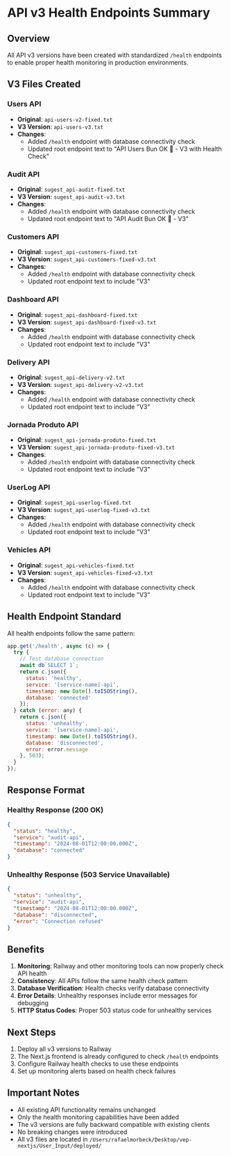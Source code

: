 # API v3 Health Endpoints Summary

## Overview
All API v3 versions have been created with standardized `/health` endpoints to enable proper health monitoring in production environments.

## V3 Files Created

### Users API
- **Original**: `api-users-v2-fixed.txt`
- **V3 Version**: `api-users-v3.txt`
- **Changes**: 
  - Added `/health` endpoint with database connectivity check
  - Updated root endpoint text to "API Users Bun OK 🚀 - V3 with Health Check"

### Audit API
- **Original**: `sugest_api-audit-fixed.txt`
- **V3 Version**: `sugest_api-audit-v3.txt`
- **Changes**: 
  - Added `/health` endpoint with database connectivity check
  - Updated root endpoint text to "API Audit Bun OK 🚀 - V3"

### Customers API
- **Original**: `sugest_api-customers-fixed.txt`
- **V3 Version**: `sugest_api-customers-fixed-v3.txt`
- **Changes**: 
  - Added `/health` endpoint with database connectivity check
  - Updated root endpoint text to include "V3"

### Dashboard API
- **Original**: `sugest_api-dashboard-fixed.txt`
- **V3 Version**: `sugest_api-dashboard-fixed-v3.txt`
- **Changes**: 
  - Added `/health` endpoint with database connectivity check
  - Updated root endpoint text to include "V3"

### Delivery API
- **Original**: `sugest_api-delivery-v2.txt`
- **V3 Version**: `sugest_api-delivery-v2-v3.txt`
- **Changes**: 
  - Added `/health` endpoint with database connectivity check
  - Updated root endpoint text to include "V3"

### Jornada Produto API
- **Original**: `sugest_api-jornada-produto-fixed.txt`
- **V3 Version**: `sugest_api-jornada-produto-fixed-v3.txt`
- **Changes**: 
  - Added `/health` endpoint with database connectivity check
  - Updated root endpoint text to include "V3"

### UserLog API
- **Original**: `sugest_api-userlog-fixed.txt`
- **V3 Version**: `sugest_api-userlog-fixed-v3.txt`
- **Changes**: 
  - Added `/health` endpoint with database connectivity check
  - Updated root endpoint text to include "V3"

### Vehicles API
- **Original**: `sugest_api-vehicles-fixed.txt`
- **V3 Version**: `sugest_api-vehicles-fixed-v3.txt`
- **Changes**: 
  - Added `/health` endpoint with database connectivity check
  - Updated root endpoint text to include "V3"

## Health Endpoint Standard

All health endpoints follow the same pattern:

```javascript
app.get('/health', async (c) => {
  try {
    // Test database connection
    await db`SELECT 1`;
    return c.json({ 
      status: 'healthy',
      service: '[service-name]-api',
      timestamp: new Date().toISOString(),
      database: 'connected'
    });
  } catch (error: any) {
    return c.json({ 
      status: 'unhealthy',
      service: '[service-name]-api',
      timestamp: new Date().toISOString(),
      database: 'disconnected',
      error: error.message
    }, 503);
  }
});
```

## Response Format

### Healthy Response (200 OK)
```json
{
  "status": "healthy",
  "service": "audit-api",
  "timestamp": "2024-08-01T12:00:00.000Z",
  "database": "connected"
}
```

### Unhealthy Response (503 Service Unavailable)
```json
{
  "status": "unhealthy",
  "service": "audit-api",
  "timestamp": "2024-08-01T12:00:00.000Z",
  "database": "disconnected",
  "error": "Connection refused"
}
```

## Benefits

1. **Monitoring**: Railway and other monitoring tools can now properly check API health
2. **Consistency**: All APIs follow the same health check pattern
3. **Database Verification**: Health checks verify database connectivity
4. **Error Details**: Unhealthy responses include error messages for debugging
5. **HTTP Status Codes**: Proper 503 status code for unhealthy services

## Next Steps

1. Deploy all v3 versions to Railway
2. The Next.js frontend is already configured to check `/health` endpoints
3. Configure Railway health checks to use these endpoints
4. Set up monitoring alerts based on health check failures

## Important Notes

- All existing API functionality remains unchanged
- Only the health monitoring capabilities have been added
- The v3 versions are fully backward compatible with existing clients
- No breaking changes were introduced
- All v3 files are located in `/Users/rafaelmorbeck/Desktop/vep-nextjs/User_Input/deployed/`